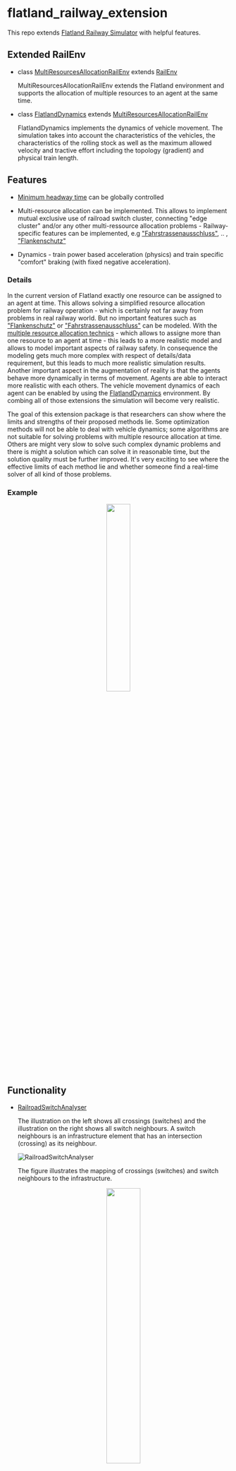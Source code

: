 # flatland_railway_extension

This repo extends [Flatland Railway Simulator](https://gitlab.aicrowd.com/flatland/flatland) with helpful features.

## Extended RailEnv

- class [MultiResourcesAllocationRailEnv](https://github.com/aiAdrian/flatland_railway_extension/blob/master/flatland_railway_extension/environments/MultiResourcesAllocationRailEnv.py) extends [RailEnv](https://gitlab.aicrowd.com/flatland/flatland/-/blob/master/flatland/envs/rail_env.py#L36) 
  
  MultiResourcesAllocationRailEnv extends the Flatland environment and 
  supports the allocation of multiple resources to an agent at the same time.


- class [FlatlandDynamics](https://github.com/aiAdrian/flatland_railway_extension/blob/master/flatland_railway_extension/environments/FlatlandDynamics.py)
extends [MultiResourcesAllocationRailEnv](https://github.com/aiAdrian/flatland_railway_extension/blob/master/flatland_railway_extension/environments/MultiResourcesAllocationRailEnv.py)

  FlatlandDynamics implements the dynamics of vehicle
  movement. The simulation takes into account the characteristics of the 
  vehicles, the characteristics of the rolling stock as well as the maximum allowed 
  velocity and tractive effort including the topology (gradient) and physical train length.

## Features

- [Minimum headway time](https://en.wikipedia.org/wiki/Headway) can be globally controlled
- Multi-resource allocation can be implemented. This allows to implement mutual exclusive use of railroad switch
  cluster, connecting "edge cluster" and/or any other multi-ressource allocation problems - Railway-specific features
  can be implemented, e.g  ["Fahrstrassenausschluss"](https://de.wikipedia.org/wiki/Fahrstra%C3%9Fe), ..
  , ["Flankenschutz"](https://de.wikipedia.org/wiki/Fahrstra%C3%9Fe#Flankenschutz)

- Dynamics - train power based acceleration (physics) and train specific "comfort" braking (with fixed negative
  acceleration).

### Details

In the current version of Flatland exactly one
resource can be assigned to an agent at time. This allows solving a simplified resource allocation problem for railway
operation - which is certainly not far away from problems in real railway world. But no important features such as ["Flankenschutz"](https://de.wikipedia.org/wiki/Fahrstra%C3%9Fe#Flankenschutz) 
or ["Fahrstrassenausschluss"](https://de.wikipedia.org/wiki/Fahrstra%C3%9Fe) can be modeled. With
the [multiple resource allocation technics](https://github.com/aiAdrian/flatland_railway_extension/blob/master/flatland_railway_extension/environments/FlatlandResourceAllocator.py) - 
which allows to assigne more than one resource to an agent at time - this leads to a more realistic model and allows
to model important aspects of railway safety. In consequence the modeling gets much more complex with respect of
details/data requirement, but this leads to much more realistic simulation results. Another important aspect in the
augmentation of reality is that the agents behave more dynamically in terms of movement. Agents are able to interact more realistic with each others. The vehicle movement dynamics of each agent can be enabled by using
the [FlatlandDynamics](https://github.com/aiAdrian/flatland_railway_extension/blob/master/flatland_railway_extension/environments/FlatlandDynamics.py)
environment. By combing all of those extensions the simulation will become very realistic.

The goal of this extension package is that researchers can show where the limits and strengths of their proposed methods
lie. Some optimization methods will not be able to deal with vehicle dynamics; some algorithms are not suitable for
solving problems with multiple resource allocation at time. Others are might very slow to solve such complex dynamic
problems and there is might a solution which can solve it in reasonable time, but the solution quality must be further
improved. It's very exciting to see where the effective limits of each method lie and whether someone find a real-time
solver of all kind of those problems.

### Example

<p align="center" width="100%">
    <img width="33%" src="https://raw.githubusercontent.com/aiAdrian/flatland_railway_extension/master/images/flatland_scenario.png"> 
</p>

## Functionality

- [RailroadSwitchAnalyser](https://github.com/aiAdrian/flatland_railway_extension/blob/master/flatland_railway_extension/RailroadSwitchAnalyser.py)

  The illustration on the left shows all crossings (switches) and the illustration on the right shows all switch
  neighbours. A switch neighbours is an infrastructure element that has an intersection (crossing) as its neighbour.

  ![RailroadSwitchAnalyser](https://raw.githubusercontent.com/aiAdrian/flatland_railway_extension/master/images/RailroadSwitchAnalyser.png "RailroadSwitchAnalyser")

  The figure illustrates the mapping of crossings (switches) and switch neighbours to the infrastructure.

  <p align="center" width="100%">
      <img width="40%" src="https://raw.githubusercontent.com/aiAdrian/flatland_railway_extension/master/images/flatland_scenario_cell_types.png"> 
  </p>

  A detailed example is shown visually below. Which cells are potential decision points, which are real decision points
  for an agent and which decisions can be made at them. For all other cells it makes sense to choose forward only.

  <p align="center" width="100%">
      <img width="25%" src="https://raw.githubusercontent.com/aiAdrian/flatland_railway_extension/master/images/possible_decision_points.png"> 
      <img width="25%" src="https://raw.githubusercontent.com/aiAdrian/flatland_railway_extension/master/images/real_decision_points.png"> 
  </p>
  <p align="center" width="100%">
      <img width="25%" src="https://raw.githubusercontent.com/aiAdrian/flatland_railway_extension/master/images/real_decision_points_example.png"> 
      <img width="25%" src="https://raw.githubusercontent.com/aiAdrian/flatland_railway_extension/master/images/real_decision_points_exmaple2.png"> 
  </p>


- [RailroadSwitchCluster](https://github.com/aiAdrian/flatland_railway_extension/blob/master/flatland_railway_extension/RailroadSwitchCluster.py)

  The left illustration shows all connecting edges (cluster). The number represents the cluster id. Cells with the same
  cluster id belong to the same cluster. The right illustration shows all switch clusters. A switch cluster contains one
  or more crossing (switch) cells where each switch within the cluster are all neighbors. The switches in the same
  cluster have the same switch cluster id.

  ![RailroadSwitchCluster](https://raw.githubusercontent.com/aiAdrian/flatland_railway_extension/master/images/RailroadSwitchCluster.png "RailroadSwitchCluster")

- [FlatlandResourceAllocator](https://github.com/aiAdrian/flatland_railway_extension/blob/master/flatland_railway_extension/environments/FlatlandResourceAllocator.py)

  The Flatland Resource Allocator extension allows the implementation of a simultaneous allocation of multiple resources
  to an agent, and also allows the concept of minimal headway (train-following), which roughly simulates the real
  infrastructure behavior. A two-minute train sequence (n-flatland time steps) is often used in many real railway
  systems - the entire system is therefore designed for a minimum headway of n seconds. With the help of the
  multi-resource allocator it is possible to implement "flank protection", ... and dynamic movement.


- [FlatlandGraphBuilder](https://github.com/aiAdrian/flatland_railway_extension/blob/master/flatland_railway_extension/FlatlandGraphBuilder.py)

  <p align="center" width="100%">
    <img width="75%" src="https://github.com/aiAdrian/flatland_railway_extension/blob/master/images/flatland_graph.png"> 
  </p>
  A Flatland environment can be represented as different kinds of graphs. For example,
  every cell can be modelled, but also graphs that only include decision cells are useful.
  For most applications, not only the rail layout but also the available direction options an
  agent has at a vertex, dependent on its incoming direction (edge), have to be modelled.
  In that case, a cell is translated into multiple vertices, one for each direction available.

  The FlatlandGraphBuilder converts Flatland's grid cell-based topology into a directed graph g. The graph consists of
  nodes and edges. An edge is defined by "from-node" u and "to-node" v such that for the edge e = (u, v). A node in the
  graph is defined by position and direction. The position corresponds to the position of the underlying cell in the
  original flatland topology, and the direction corresponds to the direction in which an agent reaches the cell. Thus,
  the node is defined by (x, y, d), where x is the index of the horizontal cell grid position, y is the index of the vertical cell
  grid position, and d is the direction of cell entry. Based on the grid cell position and the cell entry direction, the
  connection to the neighboring cell can be estimated. The estimation is done using the pure flatland navigation
  technique. In the flatland (2d gird), not every of the eight neighbors cell can be reached from every direction.
  Therefore, the entry direction information is key. In the graph g only edges exist where a feasible transition from
  node u to node v exist.
  An edge has several attributes, such as the length of the edges, the resource which can be mutually exclusive used, 
  the flatland action to be chosen to get from node u to node v. 
  The length of the edge is 1 as long as no infrastructure is used. If an infrastructure is used, the infrastructure 
  defines the edge length, which is the by the infrastructure defined length of the flatland cell that lies under node u. 
  The resource is defined as the flatland cell that lies under the node u. The flatland action is the action that must 
  be selected so that an agent at node u (i.e. position and direction) can get to node v.
  
  With the help of the graph it is very easy to calculate the shortest connection from node A to node B. 
  The API makes it possible to solve such tasks very efficiently. Moreover, the graph can be simplified so that only 
  decision-relevant nodes remain in the graph and all other nodes are merged. A decision node is a node or flatland 
  cell (track) that reasonably allows the agent to stop, go, or branch off. For straight track edges within a route, 
  it makes little sense to wait in many situations. This is because the agent would block many resources, i.e., if an 
  agent does not drive to the decision point: a cell before a crossing, the agent blocks the area in between. This 
  makes little sense from an optimization point of view. 

  The implementation uses networkX, so there are also many graph functions available. 



- [FlatlandDynamics](https://github.com/aiAdrian/flatland_railway_extension/blob/master/flatland_railway_extension/environments/FlatlandDynamics.py)

  The diagram on the left illustrates the speed diagram for each train. The traveled distance [m] is plotted on the
  x-axis. The speed in kilometers per hour [km/h] is shown on the y-axis. The orange curve shows the maximum allowed
  speed. The blue curve is the simulated speed. The length of the train is easy to see because the last axle of the
  train must have allowed a higher speed, otherwise the train will not accelerate. The diagram on the right illustrates
  the acculeration [m/s] on the y-axis. On the x-axis traveled distance [m] is plotted again. The red colored part of the 
  velocity and acceleration curve shows where the agent has to brake hard due to an active malfunction. 

  ![FlatlandDynamics](https://github.com/aiAdrian/flatland_railway_extension/blob/master/images/FlatlandDynamics.png "FlatlandDynamics")

- [Rolling Stock](https://github.com/aiAdrian/flatland_railway_extension/blob/master/flatland_railway_extension/environments/RollingStock.py)

  The rolling stock data stores the technical characteristics of each 
  locomotive, including [tractive effort](https://en.wikipedia.org/wiki/Tractive_force) and speed
  limits.
  The [DynamicAgent](https://github.com/aiAdrian/flatland_railway_extension/blob/master/flatland_railway_extension/environments/DynamicAgent.py)
  stores the physical properties such as mass and length of the complete train (agent) and requires the rolling stock
  data to simulate the tractive effort and acceleration.

  The figure illustrates the traction characteristics. The speed is plotted on the x-axis. The maximum tractive effort
  is plotted on the y-axis. Traction power is limited by the maximum force that traction can exert on the wheel and is
  further limited by the maximum power of the motor.


  <p align="center" width="100%">
    <img width="20%" src="https://github.com/aiAdrian/flatland_railway_extension/blob/master/images/FlatlandDynamics_RollingStock_tractive_effort.png"> 
  </p>




  $$F = m a := Force : [kN]$$

  $$P = F v := Power : [kW]$$

  $$v := Velocity : [{ m \over s}]$$

  $$m := Mass : [10^3kg]$$

  $$a := Acceleration : [{m \over s^{2}}]$$

  Where $P_{max}$ is the maximum power of the traction. $P_{max}$ depends on two factors $F_{max}$ and $v_{F_{max}}$.
  Where $F_{max}$ is the overall maximum force the traction can deliver and where $v_{F_{max}}$ is the speed up to which
  the vehicle can deliver the maximum force.

  The power consumption (for acceleration) must be positive and less than the maximum power of the traction $P_{max}$ and
  it cannot exceed the maximum force $F_{max}$.

  $$0 <= P <= P_{max}$$

  $$P_{max} = F_{max} v_{F_{max}}$$

  $$F <= \min({ P_{max} \over v} , F_{max})$$

- [FlatlandDynamicsRendering](https://github.com/aiAdrian/flatland_railway_extension/blob/master/flatland_railway_extension/utils/FlatlandDynamicsRenderer.py)

  Resources colored orange, red or black are occupied by the train. Orange indicates a resource reserved for the train
  but not required by either the braking distance or the physical train. Red and black resources are security related.
  Black is the physical train and red resources are needed for braking. The physical train can occupy more than one cell
  since the train length can be greater than the length of the underlaying cell. In the visualization, however, a train
  that would fit into one cell can also take up more than one cell if part of the train is in the next cell and part is
  still in the current one. Green resources are still occupied. They are intended to approximately simulate the time
  required to handle all security elements - they represents the minimum 
  headway time.

  <p align="center" width="200%">
    <img width="33%" src="https://github.com/aiAdrian/flatland_railway_extension/blob/master/images/Flatland_dynamics_visualisation_elements.png"> 
  </p>
  
  <p align="center" width="100%">
    <img width="33%" src="https://github.com/aiAdrian/flatland_railway_extension/blob/master/images/FlatlandDynamicsRendering.png"> 
  </p>

  The Example is showing a moving block based simulation. The rendering is done with FlatlandDynamicsRenderer.

## Working code

- [Google coLab notebook - Recife export](https://github.com/aiAdrian/flatland_railway_extension/blob/master/Flatland_recife.ipynb)
- [Google coLab notebook - Simulation with multi-resource reservation](https://github.com/aiAdrian/flatland_railway_extension/blob/master/Flatland_Resource_Allocation.ipynb)
- [Google coLab notebook - Flatland dynamics](https://github.com/aiAdrian/flatland_railway_extension/blob/master/Flatland_Dynamics.ipynb)

## Installation 
The code is tested with Python (3.6), *3.7* - expected to work with higher versions of Python.

#### Prerequisites (optional)
Install [Anaconda](https://www.anaconda.com/products/distribution) and create a new conda environment: 
```
$ conda create python=3.7 --name flatland-ext
$ conda activate flatland-ext
```

#### From sources
The Flatland code source is available from [AIcrowd gitlab](https://gitlab.aicrowd.com/flatland/flatland) and Flatland railway extension can be found at [github](https://github.com/aiAdrian/flatland_railway_extension): 
```
$ git clone https://github.com/flatland-association/flatland-rl.git
$ cd flatland
$ pip install -r requirements_dev.txt
$ python setup.py install
$ cd .. 
```

```
$ git clone https://github.com/aiAdrian/flatland_railway_extension.git/
$ cd flatland_railway_extension
$ python setup.py install
$ cd .. 
```


#### Stable release
Install flatland railway extension:
```
$ pip install flatland-railway-extension
```

#### Test installation
Test that the installation works:
```
$ python -c "import flatland_railway_extension.examples.demo_flatland_dynamics"
```
<sub>Troubleshooting[^1]</sub>


#### Examples
Some examples can be found at: [flatland_railway_extension.examples.*](https://github.com/aiAdrian/flatland_railway_extension/tree/master/flatland_railway_extension/examples)

##### PePy - PyPI Download Stats
[![Downloads](https://static.pepy.tech/personalized-badge/flatland-railway-extension?period=month&units=international_system&left_color=grey&right_color=lightgrey&left_text=Downloads)](https://pepy.tech/project/flatland-railway-extension)


## Links

[Flatland Challenge](https://www.aicrowd.com/search?utf8=%E2%9C%93&q=flatland)

[Flatland introduction](https://flatland.aicrowd.com/getting-started/env.html)

[Rolling stock](https://en.wikipedia.org/wiki/Rolling_stock)

[Nagel-Schrekenberg-Model](https://en.wikipedia.org/wiki/Nagel%E2%80%93Schreckenberg_model)

##### Information

The initial implementation is authored by Adrian Egli's (
aiAdrian) [neurips2020 flatland challenge solution (submission)](https://gitlab.aicrowd.com/adrian_egli/neurips2020-flatland-starter-kit)

##### Permission to use

If you use this or any idea out of this code for/in any academic publication or commercial products -
you must credit the authors.



[^1]: On Windows Subsystem for Linux (WSL) you may need to install some additional packages `pip install pyvirtualdisplay`, `pip install piglet` and `sudo apt install libnvidia-gl-440` to get the rendering working. However, using Flatland Railway Extension with WSL is not recommended, we recommend native Windows or Linux operating system. OS/X is not very well tested yet.



